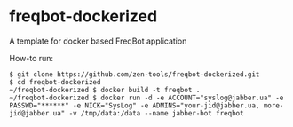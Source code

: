 # freqbot-dockerized
A template for docker based FreqBot application

How-to run:
```
$ git clone https://github.com/zen-tools/freqbot-dockerized.git
$ cd freqbot-dockerized
~/freqbot-dockerized $ docker build -t freqbot .
~/freqbot-dockerized $ docker run -d -e ACCOUNT="syslog@jabber.ua" -e PASSWD="******" -e NICK="SysLog" -e ADMINS="your-jid@jabber.ua, more-jid@jabber.ua" -v /tmp/data:/data --name jabber-bot freqbot
```
